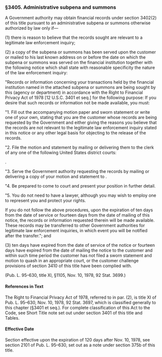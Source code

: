 ### §3405. Administrative subpena and summons ###

A Government authority may obtain financial records under section 3402(2) of this title pursuant to an administrative subpena or summons otherwise authorized by law only if—

(1) there is reason to believe that the records sought are relevant to a legitimate law enforcement inquiry;

(2) a copy of the subpena or summons has been served upon the customer or mailed to his last known address on or before the date on which the subpena or summons was served on the financial institution together with the following notice which shall state with reasonable specificity the nature of the law enforcement inquiry:

"Records or information concerning your transactions held by the financial institution named in the attached subpena or summons are being sought by this (agency or department) in accordance with the Right to Financial Privacy Act of 1978 [12 U.S.C. 3401 et seq.] for the following purpose: If you desire that such records or information not be made available, you must:

"1. Fill out the accompanying motion paper and sworn statement or write one of your own, stating that you are the customer whose records are being requested by the Government and either giving the reasons you believe that the records are not relevant to the legitimate law enforcement inquiry stated in this notice or any other legal basis for objecting to the release of the records.

"2. File the motion and statement by mailing or delivering them to the clerk of any one of the following United States district courts:

 .

"3. Serve the Government authority requesting the records by mailing or delivering a copy of your motion and statement to .

"4. Be prepared to come to court and present your position in further detail.

"5. You do not need to have a lawyer, although you may wish to employ one to represent you and protect your rights.

If you do not follow the above procedures, upon the expiration of ten days from the date of service or fourteen days from the date of mailing of this notice, the records or information requested therein will be made available. These records may be transferred to other Government authorities for legitimate law enforcement inquiries, in which event you will be notified after the transfer."; and

(3) ten days have expired from the date of service of the notice or fourteen days have expired from the date of mailing the notice to the customer and within such time period the customer has not filed a sworn statement and motion to quash in an appropriate court, or the customer challenge provisions of section 3410 of this title have been complied with.

(Pub. L. 95–630, title XI, §1105, Nov. 10, 1978, 92 Stat. 3699.)

#### References in Text ####

The Right to Financial Privacy Act of 1978, referred to in par. (2), is title XI of Pub. L. 95–630, Nov. 10, 1978, 92 Stat. 3697, which is classified generally to this chapter (§3401 et seq.). For complete classification of this Act to the Code, see Short Title note set out under section 3401 of this title and Tables.

#### Effective Date ####

Section effective upon the expiration of 120 days after Nov. 10, 1978, see section 2101 of Pub. L. 95–630, set out as a note under section 375b of this title.